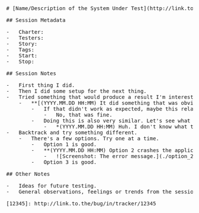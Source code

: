 <pre>
# [Name/Description of the System Under Test](http://link.to.the/system_under_test/in/tracker/)

## Session Metadata

-   Charter:
-   Testers:
-   Story:
-   Tags:
-   Start:
-   Stop:

## Session Notes

-   First thing I did.
-   Then I did some setup for the next thing.
-   Tried something that would produce a result I'm interested in.
    -   **[(YYYY.MM.DD HH:MM) It did something that was obviously wrong.][12345]**
        -   If that didn't work as expected, maybe this related thing would also behave in a similar way?
            -   No, that was fine.
        -   Doing this is also very similar. Let's see what happens.
            -   *(YYYY.MM.DD HH:MM) Huh. I don't know what to think of this behavior. Investigate later, maybe as part of another session.*
-   Backtrack and try something different.
    -   There's a few options. Try one at a time.
        -   Option 1 is good.
        -   **(YYYY.MM.DD HH:MM) Option 2 crashes the application after displaying an error message.**
            -   ![Screenshot: The error message.](./option_2_error_message.jpg)
        -   Option 3 is good.

## Other Notes

-   Ideas for future testing.
-   General observations, feelings or trends from the session.

[12345]: http://link.to.the/bug/in/tracker/12345
</pre>
